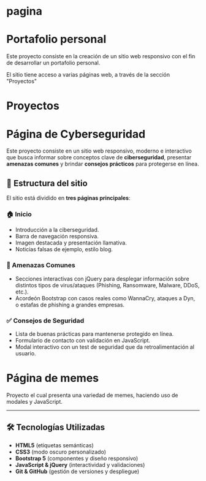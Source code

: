# pagina
# Portafolio personal

Este proyecto consiste en la creación de un sitio web responsivo con el fin de desarrollar un portafolio personal.

El sitio tiene acceso a varias páginas web, a través de la sección "Proyectos"


# Proyectos
# Página de Cyberseguridad
Este proyecto consiste en un sitio web responsivo, moderno e interactivo que busca informar sobre conceptos clave de **ciberseguridad**, presentar **amenazas comunes** y brindar **consejos prácticos** para protegerse en línea.

## 📄 Estructura del sitio

El sitio está dividido en **tres páginas principales**:

### 🏠 Inicio
- Introducción a la ciberseguridad.
- Barra de navegación responsiva.
- Imagen destacada y presentación llamativa.
- Noticias falsas de ejemplo, estilo blog.

### 🧨 Amenazas Comunes
- Secciones interactivas con jQuery para desplegar información sobre distintos tipos de virus/ataques (Phishing, Ransomware, Malware, DDoS, etc.).
- Acordeón Bootstrap con casos reales como WannaCry, ataques a Dyn, o estafas de phishing a grandes empresas.

### ✅ Consejos de Seguridad
- Lista de buenas prácticas para mantenerse protegido en línea.
- Formulario de contacto con validación en JavaScript.
- Modal interactivo con un test de seguridad que da retroalimentación al usuario.


# Página de memes
Proyecto el cual presenta una variedad de memes, haciendo uso de modales y JavaScript.

---

## 🛠️ Tecnologías Utilizadas

- **HTML5** (etiquetas semánticas)
- **CSS3** (modo oscuro personalizado)
- **Bootstrap 5** (componentes y diseño responsivo)
- **JavaScript & jQuery** (interactividad y validaciones)
- **Git & GitHub** (gestión de versiones y despliegue)

